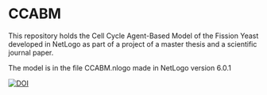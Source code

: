 # CCABM
This repository holds the Cell Cycle Agent-Based Model of the Fission Yeast developed in NetLogo as part of a project of a master thesis and a scientific journal paper.

The model is in the file CCABM.nlogo made in NetLogo version 6.0.1

<a href="https://zenodo.org/badge/latestdoi/133185911"><img src="https://zenodo.org/badge/133185911.svg" alt="DOI"></a>
